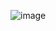 ![image](https://github.com/sudhanshukulkarni98/TicTacToe/assets/138708838/615cf3c5-8ab8-41f8-906e-9d1dab5934bd)
